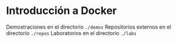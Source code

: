 # Introducción a Docker

Demostraciones en el directorio `./demos`
Repositorios externos en el directorio `./repos`
Laboratorios en el directorio `./labs`